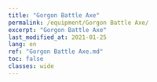 ```yaml
---
title: "Gorgon Battle Axe"
permalink: /equipment/Gorgon Battle Axe/
excerpt: "Gorgon Battle Axe"
last_modified_at: 2021-01-25
lang: en
ref: "Gorgon Battle Axe.md"
toc: false
classes: wide
---
```


